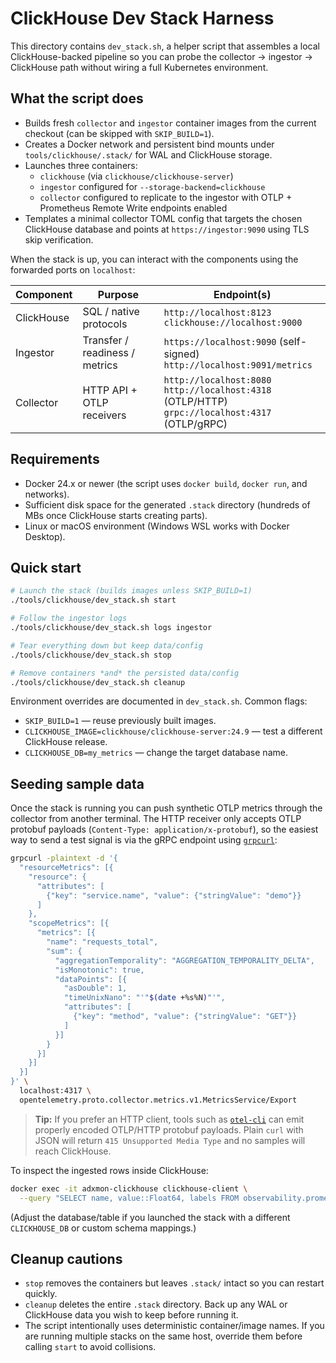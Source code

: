 # ClickHouse Dev Stack Harness

This directory contains `dev_stack.sh`, a helper script that assembles a local
ClickHouse-backed pipeline so you can probe the collector → ingestor →
ClickHouse path without wiring a full Kubernetes environment.

## What the script does

- Builds fresh `collector` and `ingestor` container images from the current
  checkout (can be skipped with `SKIP_BUILD=1`).
- Creates a Docker network and persistent bind mounts under
  `tools/clickhouse/.stack/` for WAL and ClickHouse storage.
- Launches three containers:
  - `clickhouse` (via `clickhouse/clickhouse-server`)
  - `ingestor` configured for `--storage-backend=clickhouse`
  - `collector` configured to replicate to the ingestor with
    OTLP + Prometheus Remote Write endpoints enabled
- Templates a minimal collector TOML config that targets the chosen ClickHouse
  database and points at `https://ingestor:9090` using TLS skip verification.

When the stack is up, you can interact with the components using the forwarded
ports on `localhost`:

| Component   | Purpose                         | Endpoint(s)                   |
| ----------- | ------------------------------- | ----------------------------- |
| ClickHouse  | SQL / native protocols          | `http://localhost:8123`<br>`clickhouse://localhost:9000`
| Ingestor    | Transfer / readiness / metrics  | `https://localhost:9090` (self-signed)<br>`http://localhost:9091/metrics`
| Collector   | HTTP API + OTLP receivers       | `http://localhost:8080`<br>`http://localhost:4318` (OTLP/HTTP)<br>`grpc://localhost:4317` (OTLP/gRPC)

## Requirements

- Docker 24.x or newer (the script uses `docker build`, `docker run`, and
  networks).
- Sufficient disk space for the generated `.stack` directory (hundreds of MBs
  once ClickHouse starts creating parts).
- Linux or macOS environment (Windows WSL works with Docker Desktop).

## Quick start

```bash
# Launch the stack (builds images unless SKIP_BUILD=1)
./tools/clickhouse/dev_stack.sh start

# Follow the ingestor logs
./tools/clickhouse/dev_stack.sh logs ingestor

# Tear everything down but keep data/config
./tools/clickhouse/dev_stack.sh stop

# Remove containers *and* the persisted data/config
./tools/clickhouse/dev_stack.sh cleanup
```

Environment overrides are documented in `dev_stack.sh`. Common flags:

- `SKIP_BUILD=1` — reuse previously built images.
- `CLICKHOUSE_IMAGE=clickhouse/clickhouse-server:24.9` — test a different
  ClickHouse release.
- `CLICKHOUSE_DB=my_metrics` — change the target database name.

## Seeding sample data

Once the stack is running you can push synthetic OTLP metrics through the
collector from another terminal. The HTTP receiver only accepts OTLP protobuf
payloads (`Content-Type: application/x-protobuf`), so the easiest way to send a
test signal is via the gRPC endpoint using [`grpcurl`](https://github.com/fullstorydev/grpcurl):

```bash
grpcurl -plaintext -d '{
  "resourceMetrics": [{
    "resource": {
      "attributes": [
        {"key": "service.name", "value": {"stringValue": "demo"}}
      ]
    },
    "scopeMetrics": [{
      "metrics": [{
        "name": "requests_total",
        "sum": {
          "aggregationTemporality": "AGGREGATION_TEMPORALITY_DELTA",
          "isMonotonic": true,
          "dataPoints": [{
            "asDouble": 1,
            "timeUnixNano": "'"$(date +%s%N)"'",
            "attributes": [
              {"key": "method", "value": {"stringValue": "GET"}}
            ]
          }]
        }
      }]
    }]
  }]
}' \
  localhost:4317 \
  opentelemetry.proto.collector.metrics.v1.MetricsService/Export
```

> **Tip:** If you prefer an HTTP client, tools such as
> [`otel-cli`](https://github.com/lightstep/otel-cli) can emit properly encoded
> OTLP/HTTP protobuf payloads. Plain `curl` with JSON will return `415
> Unsupported Media Type` and no samples will reach ClickHouse.

To inspect the ingested rows inside ClickHouse:

```bash
docker exec -it adxmon-clickhouse clickhouse-client \
  --query "SELECT name, value::Float64, labels FROM observability.prometheus_samples LIMIT 10"
```

(Adjust the database/table if you launched the stack with a different
`CLICKHOUSE_DB` or custom schema mappings.)

## Cleanup cautions

- `stop` removes the containers but leaves `.stack/` intact so you can restart
  quickly.
- `cleanup` deletes the entire `.stack` directory. Back up any WAL or ClickHouse
  data you wish to keep before running it.
- The script intentionally uses deterministic container/image names. If you are
  running multiple stacks on the same host, override them before calling `start`
  to avoid collisions.
